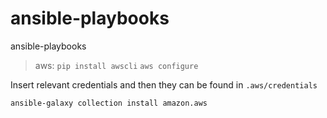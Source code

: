 # ansible-playbooks
ansible-playbooks

> aws:
`pip install awscli`
`aws configure`

Insert relevant credentials and then they can be found in `.aws/credentials`

`ansible-galaxy collection install amazon.aws`